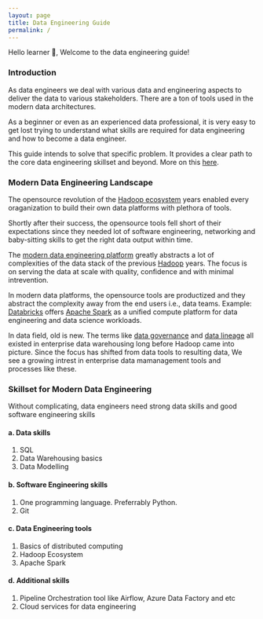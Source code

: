 ```yaml
---
layout: page
title: Data Engineering Guide
permalink: /
---
```


Hello learner 👋, Welcome to the data engineering guide!

### Introduction

As data engineers we deal with various data and engineering aspects to deliver the data to various stakeholders. There are a ton of tools used in the modern data architectures.

As a beginner or even as an experienced data professional, it is very easy to get lost trying to understand what skills are required for data engineering and how to become a data engineer.

This guide intends to solve that specific problem. It provides a clear path to the core data engineering skillset and beyond. More on this [here](https://www.learndataengineering.guide/faqs/).

### Modern Data Engineering Landscape

The opensource revolution of the [Hadoop ecosystem](https://www.geeksforgeeks.org/hadoop-ecosystem/) years enabled every oraganization to build their own data platforms with plethora of tools.

Shortly after their success, the opensource tools fell short of their expectations since they needed lot of software engineering, networking and baby-sitting skills to get the right data output within time.

The [modern data engineering platform](https://towardsdatascience.com/the-building-blocks-of-a-modern-data-platform-92e46061165) greatly abstracts a lot of complexities of the data stack of the previous [Hadoop](https://www.javatpoint.com/what-is-hadoop) years. The focus is on serving the data at scale with quality, confidence and with minimal intrevention.

In modern data platforms, the opensource tools are productized and they abstract the complexity away from the end users i.e., data teams. Example: [Databricks](https://www.databricks.com/) offers [Apache Spark](https://spark.apache.org/) as a unified compute platform for data engineering and data science workloads.

In data field, old is new. The terms like [data governance](https://www.ibm.com/in-en/topics/data-governance) and [data lineage](https://www.ibm.com/in-en/topics/data-lineage#:~:text=Data%20lineage%20is%20the%20process,destination%20within%20the%20data%20pipeline.) all existed in enterprise data warehousing long before Hadoop came into picture. Since the focus has shifted from data tools to resulting data, We see a growing intrest in enterprise data mamanagement tools and processes like these.

### Skillset for Modern Data Engineering

Without complicating, data engineers need strong data skills and good software engineering skills

#### a. Data skills

  1. SQL
  2. Data Warehousing basics
  3. Data Modelling

#### b. Software Engineering skills

  1. One programming language. Preferrably Python.
  2. Git

#### c. Data Engineering tools

  1. Basics of distributed computing
  2. Hadoop Ecosystem
  3. Apache Spark

#### d. Additional skills

  1. Pipeline Orchestration tool like Airflow, Azure Data Factory and etc
  2. Cloud services for data engineering
